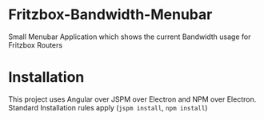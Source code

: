 # Fritzbox-Bandwidth-Menubar

Small Menubar Application which shows the current Bandwidth usage for Fritzbox Routers

# Installation

This project uses Angular over JSPM over Electron and NPM over Electron. Standard Installation rules apply (`jspm install`, `npm install`)
